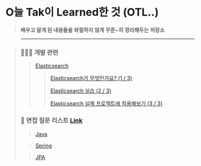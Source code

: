 # O늘 Tak이 Learned한 것 (OTL..)
> **배우고 알게 된 내용들을 좌절하지 않게 꾸준~히 정리해두는 저장소**

> ---

> ### 🧑🏼‍💻 개발 관련
>
> > [Elasticsearch]()
> >
> > > [Elasticsearch가 무엇인가요? (1 / 3)]()
> > > 
> > > [Elasticsearch 실습 (2 / 3)]()
> > > 
> > > [Elasticsearch 실제 프로젝트에 적용해보기 (3 / 3)]()
>
> ### 🤔 면접 질문 리스트 [Link](https://github.com/DevKTak/OTL/blob/main/interview)
>
> > [Java](https://github.com/DevKTak/OTL/blob/main/interview/Java.md)
>
> > [Spring](https://github.com/DevKTak/OTL/blob/main/interview/Spring.md)
>
> > [JPA](https://github.com/DevKTak/OTL/blob/main/interview/JPA.md)
